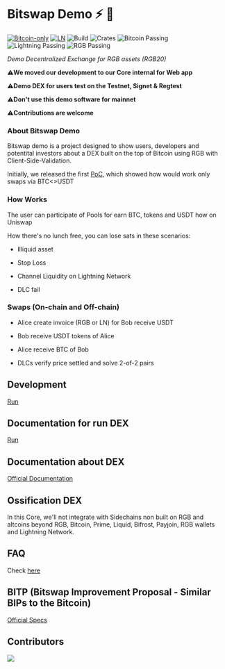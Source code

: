 # Bitswap Demo ⚡ 💱

[![Bitcoin-only](https://img.shields.io/badge/bitcoin-only-FF9900?logo=bitcoin)](https://twentyone.world)
[![LN](https://img.shields.io/badge/lightning-792EE5?logo=lightning)](https://mempool.space/lightning)
![Build](https://img.shields.io/badge/build-passing-brightgreen)
![Crates](https://img.shields.io/badge/crates-passing-brightgreen)
![Bitcoin Passing](https://img.shields.io/badge/bitcoin-passing-orange)
![Lightning Passing](https://img.shields.io/badge/lightning-passing-orange)
![RGB Passing](https://img.shields.io/badge/rgb-passing-rgb) 


*Demo Decentralized Exchange for RGB assets (RGB20)*

⚠️**We moved our development to our Core internal for Web app**

⚠️**Demo DEX for users test on the Testnet, Signet & Regtest**

⚠️**Don't use this demo software for mainnet**

⚠️**Contributions are welcome**

### About Bitswap Demo

Bitswap demo is a project designed to show users, developers and potentital investors about a DEX built on the top of Bitcoin using RGB with Client-Side-Validation.

Initially, we released the first [PoC](https://bitswap-bifi.github.io/Bitswap-PoC/), which showed how would work only swaps via BTC<>USDT

### How Works

The user can participate of Pools for earn BTC, tokens and USDT how on Uniswap

How there's no lunch free, you can lose sats in these scenarios:

- Illiquid asset

- Stop Loss

- Channel Liquidity on Lightning Network

- DLC fail

### Swaps (On-chain and Off-chain)

- Alice create invoice (RGB or LN) for Bob receive USDT

- Bob receive USDT tokens of Alice

- Alice receive BTC of Bob

- DLCs verify price settled and solve 2-of-2 pairs
  
## Development

[Run](https://github.com/BitSwap-BiFi/Bitswap-demo/blob/main/doc/development.md)

## Documentation for run DEX

 [Run](https://github.com/BitSwap-BiFi/Bitswap-demo/blob/main/doc/run.md)
 
## Documentation about DEX

[Official Documentation](https://github.com/BitSwap-BiFi/bitswap-docs)

## Ossification DEX

In this Core, we'll not integrate with Sidechains non built on RGB and altcoins beyond RGB, Bitcoin, Prime, Liquid, Bifrost, Payjoin, RGB wallets and Lightning Network.

## FAQ

Check [here](https://github.com/BitSwap-BiFi/Bitswap-FAQ/)

## BITP (Bitswap Improvement Proposal - Similar BIPs to the Bitcoin)

[Official Specs](https://github.com/BitSwap-BiFi/BITP)
  
## Contributors

<a align="center" href="https://github.com/BitSwap-BiFi/Bitswap-core/graphs/contributors">
  <img src="https://contrib.rocks/image?repo=BitSwap-BiFi/Bitswap-core" />
</a>
